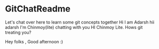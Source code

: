 # GitChatReadme
Let's chat over here to learn some git concepts together
Hi I am Adarsh
hii adarsh I'm Chinmoy(lite) chatting with you
HI Chinmoy Lite. Hows git treating you?

Hey folks , Good afternoon :)